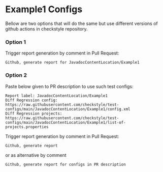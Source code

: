 # Example1 Configs

Bellow are two options that will do the same but use different versions
of github actions in checkstyle repository.


### Option 1
Trigger report generation by comment in Pull Request:
```
Github, generate report for JavadocContentLocation/Example1
```

### Option 2

Paste below given to PR description to use such test configs:
```
Report label: JavadocContentLocation/Example1
Diff Regression config: https://raw.githubusercontent.com/checkstyle/test-configs/main/JavadocContentLocation/Example1/config.xml
Diff Regression projects: https://raw.githubusercontent.com/checkstyle/test-configs/main/JavadocContentLocation/Example1/list-of-projects.properties
```

Trigger report generation by comment in Pull Request:
```
Github, generate report
```
or as alternative by comment
```
Github, generate report for configs in PR description
```
